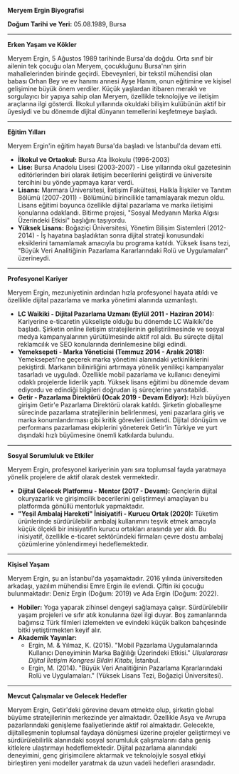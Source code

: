 **Meryem Ergin Biyografisi**

**Doğum Tarihi ve Yeri:** 05.08.1989, Bursa

---

**Erken Yaşam ve Kökler**

Meryem Ergin, 5 Ağustos 1989 tarihinde Bursa'da doğdu. Orta sınıf bir ailenin tek çocuğu olan Meryem, çocukluğunu Bursa'nın şirin mahallelerinden birinde geçirdi. Ebeveynleri, bir tekstil mühendisi olan babası Orhan Bey ve ev hanımı annesi Ayşe Hanım, onun eğitimine ve kişisel gelişimine büyük önem verdiler. Küçük yaşlardan itibaren meraklı ve sorgulayıcı bir yapıya sahip olan Meryem, özellikle teknolojiye ve iletişim araçlarına ilgi gösterdi. İlkokul yıllarında okuldaki bilişim kulübünün aktif bir üyesiydi ve bu dönemde dijital dünyanın temellerini keşfetmeye başladı.

---

**Eğitim Yılları**

Meryem Ergin'in eğitim hayatı Bursa'da başladı ve İstanbul'da devam etti.

*   **İlkokul ve Ortaokul:** Bursa Ata İlkokulu (1996-2003)
*   **Lise:** Bursa Anadolu Lisesi (2003-2007) - Lise yıllarında okul gazetesinin editörlerinden biri olarak iletişim becerilerini geliştirdi ve üniversite tercihini bu yönde yapmaya karar verdi.
*   **Lisans:** Marmara Üniversitesi, İletişim Fakültesi, Halkla İlişkiler ve Tanıtım Bölümü (2007-2011) - Bölümünü birincilikle tamamlayarak mezun oldu. Lisans eğitimi boyunca özellikle dijital pazarlama ve marka iletişimi konularına odaklandı. Bitirme projesi, "Sosyal Medyanın Marka Algısı Üzerindeki Etkisi" başlığını taşıyordu.
*   **Yüksek Lisans:** Boğaziçi Üniversitesi, Yönetim Bilişim Sistemleri (2012-2014) - İş hayatına başladıktan sonra dijital strateji konusundaki eksiklerini tamamlamak amacıyla bu programa katıldı. Yüksek lisans tezi, "Büyük Veri Analitiğinin Pazarlama Kararlarındaki Rolü ve Uygulamaları" üzerineydi.

---

**Profesyonel Kariyer**

Meryem Ergin, mezuniyetinin ardından hızla profesyonel hayata atıldı ve özellikle dijital pazarlama ve marka yönetimi alanında uzmanlaştı.

*   **LC Waikiki - Dijital Pazarlama Uzmanı (Eylül 2011 - Haziran 2014):** Kariyerine e-ticaretin yükselişte olduğu bu dönemde LC Waikiki'de başladı. Şirketin online iletişim stratejilerinin geliştirilmesinde ve sosyal medya kampanyalarının yürütülmesinde aktif rol aldı. Bu süreçte dijital reklamcılık ve SEO konularında derinlemesine bilgi edindi.
*   **Yemeksepeti - Marka Yöneticisi (Temmuz 2014 - Aralık 2018):** Yemeksepeti'ne geçerek marka yönetimi alanındaki yetkinliklerini pekiştirdi. Markanın bilinirliğini artırmaya yönelik yenilikçi kampanyalar tasarladı ve uyguladı. Özellikle mobil pazarlama ve kullanıcı deneyimi odaklı projelerde liderlik yaptı. Yüksek lisans eğitimi bu dönemde devam ediyordu ve edindiği bilgileri doğrudan iş süreçlerine yansıtabildi.
*   **Getir - Pazarlama Direktörü (Ocak 2019 - Devam Ediyor):** Hızlı büyüyen girişim Getir'e Pazarlama Direktörü olarak katıldı. Şirketin globalleşme sürecinde pazarlama stratejilerinin belirlenmesi, yeni pazarlara giriş ve marka konumlandırması gibi kritik görevleri üstlendi. Dijital dönüşüm ve performans pazarlaması ekiplerini yöneterek Getir'in Türkiye ve yurt dışındaki hızlı büyümesine önemli katkılarda bulundu.

---

**Sosyal Sorumluluk ve Etkiler**

Meryem Ergin, profesyonel kariyerinin yanı sıra toplumsal fayda yaratmaya yönelik projelere de aktif olarak destek vermektedir.

*   **Dijital Gelecek Platformu - Mentor (2017 - Devam):** Gençlerin dijital okuryazarlık ve girişimcilik becerilerini geliştirmeyi amaçlayan bu platformda gönüllü mentorluk yapmaktadır.
*   **"Yeşil Ambalaj Hareketi" İnisiyatifi - Kurucu Ortak (2020):** Tüketim ürünlerinde sürdürülebilir ambalaj kullanımını teşvik etmek amacıyla küçük ölçekli bir inisiyatifin kurucu ortakları arasında yer aldı. Bu inisiyatif, özellikle e-ticaret sektöründeki firmaları çevre dostu ambalaj çözümlerine yönlendirmeyi hedeflemektedir.

---

**Kişisel Yaşam**

Meryem Ergin, şu an İstanbul'da yaşamaktadır. 2016 yılında üniversiteden arkadaşı, yazılım mühendisi Emre Ergin ile evlendi. Çiftin iki çocuğu bulunmaktadır: Deniz Ergin (Doğum: 2019) ve Ada Ergin (Doğum: 2022).

*   **Hobiler:** Yoga yaparak zihinsel dengeyi sağlamaya çalışır. Sürdürülebilir yaşam projeleri ve sıfır atık konularına özel ilgi duyar. Boş zamanlarında bağımsız Türk filmleri izlemekten ve evindeki küçük balkon bahçesinde bitki yetiştirmekten keyif alır.
*   **Akademik Yayınlar:**
    *   Ergin, M. & Yılmaz, K. (2015). "Mobil Pazarlama Uygulamalarında Kullanıcı Deneyiminin Marka Bağlılığı Üzerindeki Etkisi." *Uluslararası Dijital İletişim Kongresi Bildiri Kitabı*, İstanbul.
    *   Ergin, M. (2014). "Büyük Veri Analitiğinin Pazarlama Kararlarındaki Rolü ve Uygulamaları." (Yüksek Lisans Tezi, Boğaziçi Üniversitesi).

---

**Mevcut Çalışmalar ve Gelecek Hedefler**

Meryem Ergin, Getir'deki görevine devam etmekte olup, şirketin global büyüme stratejilerinin merkezinde yer almaktadır. Özellikle Asya ve Avrupa pazarlarındaki genişleme faaliyetlerinde aktif rol almaktadır. Gelecekte, dijitalleşmenin toplumsal faydaya dönüşmesi üzerine projeler geliştirmeyi ve sürdürülebilirlik alanındaki sosyal sorumluluk çalışmalarını daha geniş kitlelere ulaştırmayı hedeflemektedir. Dijital pazarlama alanındaki deneyimini, genç girişimcilere aktarmak ve teknolojiyle sosyal etkiyi birleştiren yeni modeller yaratmak da uzun vadeli hedefleri arasındadır.